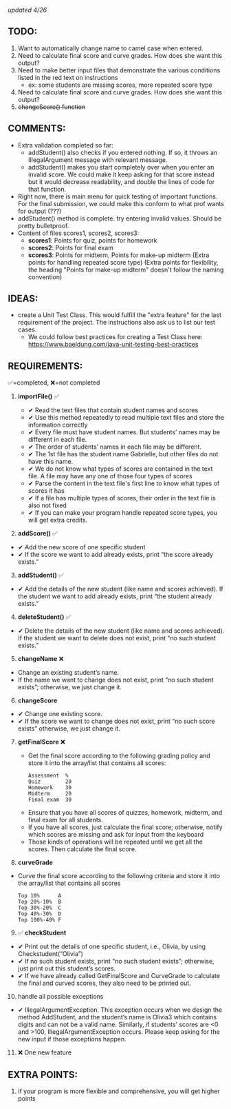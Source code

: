 *updated 4/26*

TODO:
----   
1. Want to automatically change name to camel case when entered. 
2. Need to calculate final score and curve grades. How does she want this output?
3. Need to make better input files that demonstrate the various conditions listed in the red text on instructions
    - ex: some students are missing scores, more repeated score type
4. Need to calculate final score and curve grades. How does she want this output?
5. ~~changeScore() function~~

COMMENTS:    
----
- Extra validation completed so far:
    - addStudent() also checks if you entered nothing. If so, it throws an IllegalArgument message with relevant message.
    - addStudent() makes you start completely over when you enter an invalid score. We could make it keep asking for that score instead but it would decrease readability, and double the lines of code for that function. 
- Right now, there is main menu for quick testing of important functions. For the final submission, we could make this conform to what prof wants for output (???)
- addStudent() method is complete. try entering invalid values. Should be pretty bulletproof.
- Content of files scores1, scores2, scores3:
  - **scores1**: Points for quiz, points for homework
  - **scores2**: Points for final exam
  - **scores3**: Points for midterm, Points for make-up midterm
    (Extra points for handling repeated score type)
    (Extra points for flexibility, the heading "Points for make-up midterm"
    doesn't follow the naming convention)

IDEAS:    
----
- create a Unit Test Class. This would fulfill the "extra feature" for the last requirement of the project. The instructions also ask us to list our test cases.
  - We could follow best practices for creating a Test Class here:
    https://www.baeldung.com/java-unit-testing-best-practices

REQUIREMENTS:
----   
✅=completed,  ❌=not completed

1. **importFile()** ✅
   -  ✔ Read the text files that contain student names and scores
   -  ✔ Use this method repeatedly to read multiple text files and store the information correctly
   - 	✔ Every file must have student names. But students’ names may be different in each file.
   - ✔ The order of students’ names in each file may be different.
   - ✔ The 1st file has the student name Gabrielle, but other files do not have this name.
   - ✔ We do not know what types of scores are contained in the text file. A file may have any one of those four types of scores
   - ✔ Parse the content in the text file's first line to know what types of scores it has
   - ✔ If a file has multiple types of scores, their order in the text file is also not fixed
   - ✔ If you can make your program handle repeated score types, you will get extra credits.

2. **addScore()** ✅
  - ✔ Add the new score of one specific student
  - ✔ If the score we want to add already exists, print  “the score already exists.”

3. **addStudent()** ✅
  - ✔ Add the details of the new student (like name and scores achieved). If the student we want to add already exists, print “the student already exists.”

4. **deleteStudent()** ✅
  - ✔ Delete the details of the new student (like name and scores achieved). If the student we want to delete does not exist, print “no such student exists.”

5. **changeName** ❌
  - Change an existing student’s name.
  - If the name we want to change does not exist, print “no such student exists”; otherwise, we just change it.

6. **changeScore**
  - ✔ Change one existing score.
  - ✔ If the score we want to change does not exist, print “no such score exists” otherwise, we just change it.

7. **getFinalScore** ❌
   - Get the final score according to the following grading policy and store it into the array/list that contains all scores:   
      ```
      Assessment  %  
      Quiz        20   
      Homework    30   
      Midterm     20   
      Final exam  30
      ```
   - Ensure that you have all scores of quizzes, homework, midterm, and final exam for all students.
   - If you have all scores, just calculate the final score; otherwise, notify which scores are missing and ask for input from the keyboard
   - Those kinds of operations will be repeated until we get all the scores. Then calculate the final score.

8. **curveGrade**
  - Curve the final score according to the following criteria and store it into the array/list that contains all scores
    ```
    Top 10%      A
    Top 20%-10%  B
    Top 30%-20%  C
    Top 40%-30%  D
    Top 100%-40% F
    ```

9. ✅ **checkStudent**
  - ✔ Print out the details of one specific student, i.e., Olivia, by using Checkstudent(“Olivia”)
  -  ✔ If no such student exists, print “no such student exists”; otherwise, just print out this student’s scores.
  -  ✔ If we have already called GetFinalScore and CurveGrade to calculate the final and curved scores, they also need to be printed out.

10. handle all possible exceptions
  - ✔ IllegalArgumentException. This exception occurs when we design the method AddStudent, and the student’s name is Olivia3 which contains digits and can not be a valid name. Similarly, if students’ scores are <0 and >100, IllegalArgumentException occurs. Please keep asking for the new input if those exceptions happen.

11. ❌ One new feature




EXTRA POINTS:   
----   
1. if your program is more flexible and comprehensive, you will get higher points